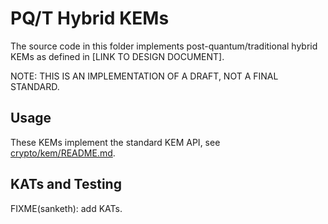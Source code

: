 # PQ/T Hybrid KEMs

The source code in this folder implements post-quantum/traditional hybrid KEMs as defined in [LINK TO DESIGN DOCUMENT].

NOTE: THIS IS AN IMPLEMENTATION OF A DRAFT, NOT A FINAL STANDARD.

## Usage

These KEMs implement the standard KEM API, see [crypto/kem/README.md](../kem/README.md).

## KATs and Testing

FIXME(sanketh): add KATs.
